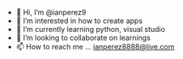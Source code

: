 - 👋 Hi, I’m @ianperez9
- 👀 I’m interested in how to create apps
- 🌱 I’m currently learning python, visual studio
- 💞️ I’m looking to collaborate on learnings
- 📫 How to reach me ... ianperez8888@live.com

<!---
ianperez9/ianperez9 is a ✨ special ✨ repository because its `README.md` (this file) appears on your GitHub profile.
You can click the Preview link to take a look at your changes.
--->
